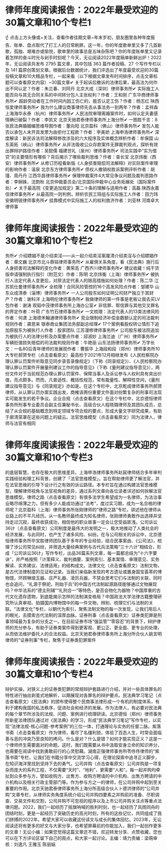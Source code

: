 # 律师年度阅读报告：2022年最受欢迎的30篇文章和10个专栏1

☝ 点击上方头像或+关注，查看作者往期文章~年末岁初，朋友圈里各种年度报告、账单、盘点取代了打工人的日常刷屏。这一年，你的年度歌单里又多了几首新歌，孤独、艰难亦或愉悦，歌单里的故事总是五味杂陈吧？你的年度账单里又记录着怎样的奋斗时光与剁手时刻呢？今天，无讼阅读2022年度稿单新鲜出炉！2022年，无讼阅读共发布 2795 篇文章，其中包括 363 篇作者投稿、27 个写作专栏以及 141 篇原创策划文章。根据后台数据统计，我们评选出了年度最受欢迎的30篇投稿文章和10大精品专栏，一起来看（以下根据文章发布时间排序，点击文章标题可以查看原文内容）~30篇文章✔ 关于起诉后撤诉的法律后果，最高法为何作出不同认定？作者：朱兰春、刘阿丹 北京大成（深圳）律师事务所✔ 实际施工人能否向与其无合同关系的中间转分包人主张权利？作者：王和刚 广东华商律师事务所✔ 超龄劳动者在工作时间内因工伤亡的，能否认定工伤？作者：杨志红 陕西恒爱律师事务所✔ 我为什么建议商事律师先去从事法务一到两年？作者：孟祥森 上海海华永泰（杭州）律师事务所✔ 人民法院审理离婚案件时，如何认定夫妻感情确已破裂？作者：李凯文 北京天驰君泰律师事务所上海分所✔ 一图胜千言：8张民法典婚姻编思维导图作者：董向阳 北京盈科（佛山）律师事务所✔ 发包人能否以承包人未开具发票为由拒付工程款？作者：李美娇 上海申浩律师事务所✔ 深度解读：新民诉法司法解释修改涉及的六大程序及实体概念辨析作者：牟保国 山东英拓（峡山）律师事务所✔ 从非法吸收公众存款案件无罪裁判观点，探析有效出罪辩护路径作者：吴懿儒 福建世礼（泉州）律师事务所✔ 司法实践中“实为借贷”的主要情形有哪些？背后揭示了哪些裁判思维？作者：查长宝 北京炜衡（西安）律师事务所✔ 从修订历程看新版《人身损害赔偿司法解释》对实际案件审理的影响作者：温泉 北京东方律师事务所✔ 债权人撤销权胜诉案例评析作者：胡瑾、周丹丹 江西华昌律师事务所✔ 保理仲裁案件4大常见争议问题及裁判思路作者：李娴姝、沈韵秋 北京仲裁委员会/北京国际仲裁中心业务拓展处（国际案件处）✔ 关于最高院《变更追加规定》第二十条的理解与适用作者：高磊 陕西永嘉信律师事务所✔ 从最高院一则判例，辨析农民工班组与实际施工人作者：田力玮 安徽明锐律师事务所✔ 挂靠模式中实际施工人的权利救济作者：刘亚林 河南卓大律师事

# 律师年度阅读报告：2022年最受欢迎的30篇文章和10个专栏2

务所✔ 介绍嫖娼不是介绍卖淫——从一起介绍卖淫案厘清介绍卖淫与介绍嫖娼作者：章文巍 北京市北斗鼎铭律师事务所✔ 从雇佣关系角度，看《民法典》施行后人身损害司法解释的变化作者：黄荣高 广西齐川律师事务所✔ 建议收藏！纯干货版申请强制执行指引（附范文）作者：陈明 北京炜衡（上海）律师事务所✔ 被执行人法定代表人变更后，对原法定代表人的限高措施如何处理？作者：陈二华 江苏凯仕曼律师事务所✔ 全梳理！合同风险管控的16个高发风险点作者：邹建华 山东众成清泰（淄博）律师事务所✔ 一人公司股东如何证明公司财产独立于其财产？作者：谢科洋 上海明伦律师事务所✔ 我做律师的第一件事是老板让我去买LV包作者：谢涛 观韬中茂律师事务所上海办公室✔ 非信罪、帮信罪与其他交叉罪名的界定作者：叶荷 广东竹石律师事务所✔ 一文梳理：法定代表人的13类法律风险作者：何潇 上海德禾翰通律师事务所✔ 竞业限制经济补偿金数额认定的司法裁判规则作者：龚恩来 银泰商业集团法务部副总经理✔ 17个案例看股权转让情形下追加原股东为被执行人作者：股家团队 江苏漫修律师事务所✔ 公司股东被法院追加为被执行人的法律分析及办案要点作者：邱淑妙 上海兰迪（广州）律师事务所✔ 车辆贬值损失赔偿的司法裁判规则作者：牛艳丽 山东法扬律师事务所✔ 万字长文：一名80后青年律师的发展观作者：曹振华 上海段和段（郑州）律师事务所10大专栏郝赟专栏（点击查看原文）最高检于2021年12月相继发布《人民检察院办理认罪认罚案件听取意见同步录音录像规定》（下称《同录规定》）、《人民检察院办理认罪认罚案件开展量刑建议工作的指导意见》（下称《量刑建议指导意见》），两份文件对于当前规范办理认罪认罚案件、保障当事人及诉讼参与人权利具有突出价值，亮点颇多。然而，凡普适性、概括性规范，常有裁量性、解释性空间，《量刑建议指导意见》与《同录规定》亦如是。在这个专栏中，北京乾成律师事务所郝赟律师，从认罪认罚办案实践出发，商榷该两份重要文件面对纷繁复杂的刑事司法现实可能发生的若干争议。企业合规（点击查看原文）在这个专栏中，北京德恒律师事务所刑事专业委员会副主任兼秘书长、高级合伙人程晓璐律师及其团队成员，总结了从合规的基础概念到特定领域专项合规的要点，形成大量文字研究成果，有助于廓清笼罩在这些问题上的疑云。法官思维模型（点击查看原文）同为法律人，律师与法官有相同

# 律师年度阅读报告：2022年最受欢迎的30篇文章和10个专栏3

的底层智慧，也存在极大的思维差异。上海申浩律师事务所赵宸律师结合多年审判实践经验和理工科背景，创建了「法官思维模型」，旨在帮助律师更了解法官，并在法官思维的引导下设计行之有效的诉讼路径。本专栏旨在通过构建法官思维模型，理解律师视角与法官视角的差异，通过系列文章向各位读者详述如何拆解法官思维模型。律师之路（点击查看原文）有很多法学生希望成为一名律师，为法治事业略尽绵薄之力，但有多少人能成功通过“法考”，度过实习期，成为一名合格的律师呢？北京盈科（上海）律师事务所张刚律师的“律师之路”专栏，讲述他在律师从业路上的不平凡经历。从一名教师最终成为知名律师，张刚律师勇敢作出选择并坚持走过沉寂，最终收获成功，相信他的职业故事一定会让您受益匪浅。公司诉讼36计（点击查看原文）公司制度是最伟大的发明之一，极大地推动了人类社会的经济发展，与此同时，也产生了诸多风险、纠纷。在与公司相关的诉讼中，北京德恒律师事务所毕宝胜律师团队基于多年的专业经验，结合民事案由、《公司法》，梳理了涉公司常见纠纷，并筛选大量经典案例与古代兵法策略“三十六计”相结合，形成「公司诉讼36计」写作专栏，出品36篇系列文章，每一篇都总结为“十六字要诀”，并严格按照「计策释义、裁判摘要、案例索引、基本案情、审理意见、实务解读、实务建议、法律适用」的结构成文。法律文化（点击查看原文）法制文物，是古代法律制度的见证和记录。当我们亲临新发现的考古遗址或置身国宝荟萃的博物馆，环顾琳琅玉器、庄严礼器、凌厉兵器，不禁会思考它们与法制的关联，同时也会追问，“礼源于祭祀，刑始于兵”的中国古代法制起源路径能够通过文物展现吗？中华法系的“德主刑辅”“礼刑合一”等特色，是否会物化为器物？中国厚重的古代文化遗存遗物，到底能揭示怎样的法制演变格局？中国政法大学法律古籍整理研究所认真审视、拍摄国内博物馆中的每一件文物，辨别、梳理它们与法制的关联。“法律文化”专栏，以朝代为索引，聚焦法制文物的每一次发现，让我们用后人的眼光，去摸索古代法制的深厚血脉。证券刑事（点击查看原文）证券类犯罪是刑事领域最为复杂的分支之一。在目前证券市场“强监管”“零容忍”的背景下，辩护律师的充分参与，有助于证券类案件得到更客观、更公正、更全面、更专业的处理，从而依法维护委托人的合法权益。北京天驰君泰律师事务所上海分所合伙人姚言明律师的“证券刑事”专栏，聚焦于证券类犯罪案件

# 律师年度阅读报告：2022年最受欢迎的30篇文章和10个专栏4

辩护实操，对狭义上的证券类犯罪的常规辩护套路进行介绍，并对一些具体罪名的特性进行抽丝剥茧式地解析，以期展现对各罪名的辩护要点。民法典学习笔记（点击查看原文）《民法典》的颁布使得整个民商事法律形成一个有机的制度体系，有利于建构我国的私法秩序，促进社会和经济的发展。作为法律人，有必要对民法典的每个章节所涉及的法规、问题、案例进行梳理研读。北京德恒（郑州）律师事务所新星法律团队通过对《民法典》的学习，形成“民法典学习笔记”写作专栏，以实现“法律法规-核心问题-参考案例”的三位一体，打通理论与实务的任督二脉。紫落书斋（点击查看原文）作为律师，看尽了名缰利锁，体验了百态人生，时常会面临善与恶的冲突乃至良知的拷问。什么是对？什么是错？如何才能实现正义？这是一个律师终生需要面对的命题。这时，我们既需要从书中汲取安身立命的知识养分，也需要在阅读中找到勇敢前行的心灵慰藉。湖南正强律师事务所苓佟佟律师的“紫落书斋”专栏，让我们在书籍分享中交流学习心得，在理论探索中追寻正义脚步，在知识海洋里找到坚持下去的勇气。公司并购（点击查看原文）公司并购是一项复杂而庞大的系列工程，不仅需要“天时”、“地利”，更需要“人和”。每一起并购均牵扯到众多参与方，譬如收购方、出售方、收购方聘请的中介机构、出售方聘请的中介机构以及相关行政主管部门等。作为参与方之一的律师，在公司并购中起到至关重要的作用。北京天驰君泰律师事务所上海分所高级合伙人卜德洪律师的“公司并购”文章专栏，从律师实务角度系统介绍公司并购四要素之并购前的准备、尽职调查、交易文件和交割，公司并购不可忽视的程序以及上市公司并购关注点等重点法律问题。2022，我们一起经历了摇旗呐喊的胜利时刻，也一起经历了风雨同舟的团结时刻，更是一起经历了突破历史的高光时刻，所有的这些记忆，共同组成了我们拼搏的2022年。希望大家可以收藏这份读文与成长的集体回忆。2023年，无讼阅读还将有更多的好文与大家分享，也希望屏幕前的你能加入，我们一起创作更多的文章！无讼小编：如果您觉得这篇文章还不错，欢迎转发分享、点赞收藏，您也可以在下方评论区留下自己的观点，和大家一起讨论。主编：靖力责编：梁萌审核：刘逸凡 王雅玉 陈丽娟

